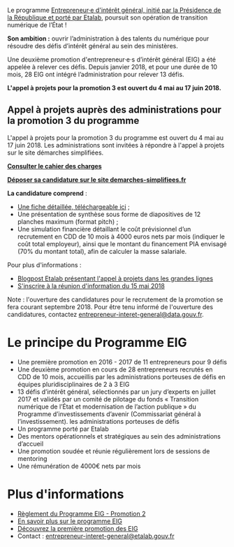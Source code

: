 Le programme [Entrepreneur·e d'intérêt général, initié par la
Présidence de la République et porté par
Etalab](https://www.etalab.gouv.fr/entrepreneurs-dinteret-general),
poursuit son opération de transition numérique de l’État !

**Son ambition :** ouvrir l’administration à des talents du numérique
pour résoudre des défis d’intérêt général au sein des ministères.

Une deuxième promotion d'entrepreneur·e·s d’intérêt général (EIG) a
été appelée à relever ces défis.  Depuis janvier 2018, et pour une
durée de 10 mois, 28 EIG ont intégré l’administration pour relever 13
défis.

**L'appel à projets pour la promotion 3 est ouvert du 4 mai au 17 juin 2018.**

## Appel à projets auprès des administrations pour la promotion 3 du programme

L'appel à projets pour la promotion 3 du programme est ouvert du 4 mai au 17 juin 2018. Les administrations sont invitées à répondre à l'appel à projets sur le site démarches simplifiées.

[**Consulter le cahier des charges**](https://entrepreneur-interet-general.etalab.gouv.fr/assets/20180504-AAP-EIG3.pdf) 

[**Déposer sa candidature sur le site demarches-simplifiees.fr**](https://www.demarches-simplifiees.fr/commencer/eig3)

**La candidature comprend** :
* [Une fiche détaillée, téléchargeable ici](https://entrepreneur-interet-general.etalab.gouv.fr/assets/AAPEIG3_Fichedetaillee.docx) ; 
* Une présentation de synthèse sous forme de diapositives de 12 planches maximum (format pitch) ;
* Une simulation financière détaillant le coût prévisionnel d’un recrutement en CDD de 10 mois à 4000 euros nets par mois (indiquer le coût total employeur), ainsi que le montant du financement PIA envisagé (70% du montant total), afin de calculer la masse salariale.  

Pour plus d'informations :
* [Blogpost Etalab présentant l'appel à projets dans les grandes lignes](https://www.etalab.gouv.fr/entrepreneur-e-dinteret-general-lappel-a-projets-pour-la-promotion-3-est-ouvert)
* [S'inscrire à la réunion d'information du 15 mai 2018](https://eig3-reunion-dinformations-aap.eventbrite.fr)

Note : l'ouverture des candidatures pour le recrutement de la promotion se fera courant septembre 2018. Pour être tenu informé de l'ouverture des candidatures, contactez entrepreneur-interet-general@data.gouv.fr. 

# Le principe du Programme EIG

* Une première promotion en 2016 - 2017 de 11 entrepreneurs pour 9 défis
* Une deuxième promotion en cours de 28 entrepreneurs recrutés en CDD de 10 mois, accueillis par les administrations porteuses de défis en équipes pluridisciplinaires de 2 à 3 EIG
* 13 défis d’intérêt général, sélectionnés par un jury d’experts en juillet 2017 et validés par un comité de pilotage du fonds « Transition numérique de l’État et modernisation de l’action publique » du Programme d’investissements d’avenir (Commissariat général à l’investissement).
  les administrations porteuses de défis
* Un programme porté par Etalab
* Des mentors opérationnels et stratégiques au sein des
  administrations d’accueil
* Une promotion soudée et réunie régulièrement lors de sessions de
  mentoring
* Une rémunération de 4000€ nets par mois

# Plus d'informations

* [Règlement du Programme EIG - Promotion 2 ](https://entrepreneur-interet-general.etalab.gouv.fr/assets/EIG-promotion2_reglement_programme_VFF.pdf)
* [En savoir plus sur le programme EIG](https://www.etalab.gouv.fr/entrepreneurs-dinteret-general)
* [Découvrez la première promotion des EIG](https://www.etalab.gouv.fr/decouvrez-la-1e-promotion-des-entrepreneurs-dinteret-general)
* Contact : [entrepreneur-interet-general@etalab.gouv.fr](mailto:entrepreneur-interet-general@etalab.gouv.fr)


